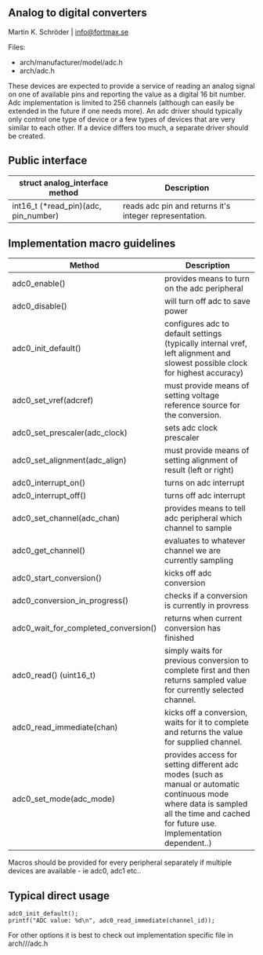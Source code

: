 Analog to digital converters
----------------------------
Martin K. Schröder | info@fortmax.se

Files:

* arch/manufacturer/model/adc.h
* arch/adc.h

These devices are expected to provide a service of reading an analog signal on one of available pins and reporting the value as a digital 16 bit number. Adc implementation is limited to 256 channels (although can easily be extended in the future if one needs more). An adc driver should typically only control one type of device or a few types of devices that are very similar to each other. If a device differs too much, a separate driver should be created.

Public interface
----------------

| struct analog_interface method | Description |
|--------------------------------|-------------|
int16_t (*read_pin)(adc, pin_number) | reads adc pin and returns it's integer representation. 

Implementation macro guidelines
----------------------

| Method   | Description |
|----------|-------------|
| adc0_enable() | provides means to turn on the adc peripheral
| adc0_disable() | will turn off adc to save power
| adc0_init_default() | configures adc to default settings (typically internal vref, left alignment and slowest possible clock for highest accuracy)
| adc0_set_vref(adcref) | must provide means of setting voltage reference source for the conversion.
| adc0_set_prescaler(adc_clock) | sets adc clock prescaler 
| adc0_set_alignment(adc_align) | must provide means of setting alignment of result (left or right)
| adc0_interrupt_on() | turns on adc interrupt 
| adc0_interrupt_off() | turns off adc interrupt
| adc0_set_channel(adc_chan) | provides means to tell adc peripheral which channel to sample
| adc0_get_channel() | evaluates to whatever channel we are currently sampling
| adc0_start_conversion() | kicks off adc conversion
| adc0_conversion_in_progress() | checks if a conversion is currently in provress
| adc0_wait_for_completed_conversion() | returns when current conversion has finished
| adc0_read() (uint16_t) | simply waits for previous conversion to complete first and then returns sampled value for currently selected channel. 
| adc0_read_immediate(chan) | kicks off a conversion, waits for it to complete and returns the value for supplied channel. 
| adc0_set_mode(adc_mode) | provides access for setting different adc modes (such as manual or automatic continuous mode where data is sampled all the time and cached for future use. Implementation dependent..)

Macros should be provided for every peripheral separately if multiple devices are available - ie adc0, adc1 etc.. 

Typical direct usage
--------------------

```
adc0_init_default();
printf("ADC value: %d\n", adc0_read_immediate(channel_id));
```

For other options it is best to check out implementation specific file in arch/<manufacturer>/<cpu>/adc.h



